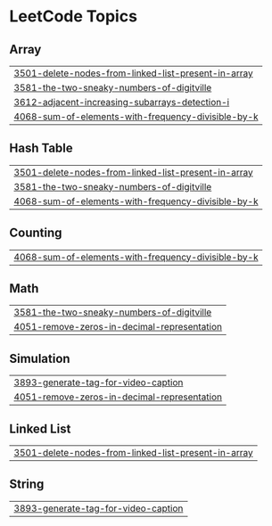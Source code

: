 

<!---LeetCode Topics Start-->
# LeetCode Topics
## Array
|  |
| ------- |
| [3501-delete-nodes-from-linked-list-present-in-array](https://github.com/solomon-2105/Leetcode-problems/tree/master/3501-delete-nodes-from-linked-list-present-in-array) |
| [3581-the-two-sneaky-numbers-of-digitville](https://github.com/solomon-2105/Leetcode-problems/tree/master/3581-the-two-sneaky-numbers-of-digitville) |
| [3612-adjacent-increasing-subarrays-detection-i](https://github.com/solomon-2105/Leetcode-problems/tree/master/3612-adjacent-increasing-subarrays-detection-i) |
| [4068-sum-of-elements-with-frequency-divisible-by-k](https://github.com/solomon-2105/Leetcode-problems/tree/master/4068-sum-of-elements-with-frequency-divisible-by-k) |
## Hash Table
|  |
| ------- |
| [3501-delete-nodes-from-linked-list-present-in-array](https://github.com/solomon-2105/Leetcode-problems/tree/master/3501-delete-nodes-from-linked-list-present-in-array) |
| [3581-the-two-sneaky-numbers-of-digitville](https://github.com/solomon-2105/Leetcode-problems/tree/master/3581-the-two-sneaky-numbers-of-digitville) |
| [4068-sum-of-elements-with-frequency-divisible-by-k](https://github.com/solomon-2105/Leetcode-problems/tree/master/4068-sum-of-elements-with-frequency-divisible-by-k) |
## Counting
|  |
| ------- |
| [4068-sum-of-elements-with-frequency-divisible-by-k](https://github.com/solomon-2105/Leetcode-problems/tree/master/4068-sum-of-elements-with-frequency-divisible-by-k) |
## Math
|  |
| ------- |
| [3581-the-two-sneaky-numbers-of-digitville](https://github.com/solomon-2105/Leetcode-problems/tree/master/3581-the-two-sneaky-numbers-of-digitville) |
| [4051-remove-zeros-in-decimal-representation](https://github.com/solomon-2105/Leetcode-problems/tree/master/4051-remove-zeros-in-decimal-representation) |
## Simulation
|  |
| ------- |
| [3893-generate-tag-for-video-caption](https://github.com/solomon-2105/Leetcode-problems/tree/master/3893-generate-tag-for-video-caption) |
| [4051-remove-zeros-in-decimal-representation](https://github.com/solomon-2105/Leetcode-problems/tree/master/4051-remove-zeros-in-decimal-representation) |
## Linked List
|  |
| ------- |
| [3501-delete-nodes-from-linked-list-present-in-array](https://github.com/solomon-2105/Leetcode-problems/tree/master/3501-delete-nodes-from-linked-list-present-in-array) |
## String
|  |
| ------- |
| [3893-generate-tag-for-video-caption](https://github.com/solomon-2105/Leetcode-problems/tree/master/3893-generate-tag-for-video-caption) |
<!---LeetCode Topics End-->